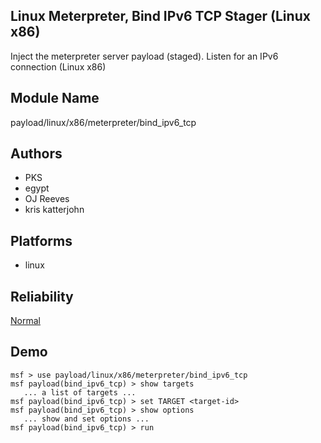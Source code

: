 ## Linux Meterpreter, Bind IPv6 TCP Stager (Linux x86)

Inject the meterpreter server payload (staged). Listen for 
an IPv6 connection (Linux x86)


## Module Name
payload/linux/x86/meterpreter/bind_ipv6_tcp

## Authors
* PKS
* egypt
* OJ Reeves
* kris katterjohn





## Platforms
* linux

## Reliability
[Normal](https://github.com/rapid7/metasploit-framework/wiki/Exploit-Ranking)

## Demo

```
msf > use payload/linux/x86/meterpreter/bind_ipv6_tcp
msf payload(bind_ipv6_tcp) > show targets
   ... a list of targets ...
msf payload(bind_ipv6_tcp) > set TARGET <target-id>
msf payload(bind_ipv6_tcp) > show options
   ... show and set options ...
msf payload(bind_ipv6_tcp) > run
```
    
    
